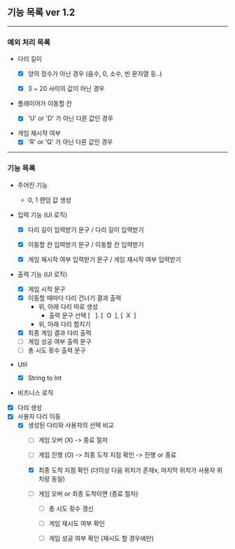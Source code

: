 ## 기능 목록 ver 1.2

<hr>

### 예외 처리 목록
- 다리 길이
  - [x] 양의 정수가 아닌 경우 (음수, 0, 소수, 빈 문자열 등..)
  - [x] 3 ~ 20 사이의 값이 아닌 경우


- 플레이어가 이동할 칸
  - [x] 'U' or 'D' 가 아닌 다른 값인 경우


- 게임 재시작 여부
  - [x] 'R' or 'Q' 가 아닌 다른 값인 경우

<hr>

### 기능 목록

- 주어진 기능
  - 0, 1 랜덤 값 생성

 
- 입력 기능 (UI 로직)
  - [x] 다리 길이 입력받기 문구 / 다리 길이 입력받기
  - [x] 이동할 칸 입력받기 문구 / 이동할 칸 입력받기
  - [x] 게임 재시작 여부 입력받기 문구 / 게임 재시작 여부 입력받기
  

- 출력 기능 (UI 로직)
  - [x] 게임 시작 문구
  - [x] 이동할 때마다 다리 건너기 결과 출력
    - 위, 아래 다리 따로 생성
      - 출력 문구 선택 [&nbsp;&nbsp;&nbsp;]. [&nbsp; O &nbsp;], [&nbsp; X &nbsp;]
    - 위, 아래 다리 합치기
  - [x] 최종 게임 결과 다리 출력
  - [ ] 게임 성공 여부 출력 문구
  - [ ] 총 시도 횟수 출력 문구
  
- Util
  - [x] String to Int


- 비즈니스 로직
- [x] 다리 생성 
- [x] 사용자 다리 이동
  - [x] 생성된 다리와 사용자의 선택 비교 
    - [ ] 게임 오버 (X) -> 종료 절차
    - [ ] 게임 진행 (O) -> 최종 도착 지점 확인 -> 진행 or 종료

    - [x] 최종 도착 지점 확인 (더이상 다음 위치가 존재x, 마지막 위치가 사용자 위치랑 동일)
    - [ ] 게임 오버 or 최종 도착이면 (종료 절차)
      - [ ] 총 시도 횟수 갱신
      - [ ] 게임 재시도 여부 확인
      - [ ] 게임 성공 여부 확인 (재시도 할 경우에만)
     